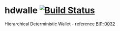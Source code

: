 # hdwalle [![Build Status](https://travis-ci.com/rmstepan/hdw.svg?branch=master)](https://travis-ci.com/rmstepan/hdw)
Hierarchical Deterministic Wallet - reference [BIP-0032](https://en.bitcoin.it/wiki/BIP_0032)
